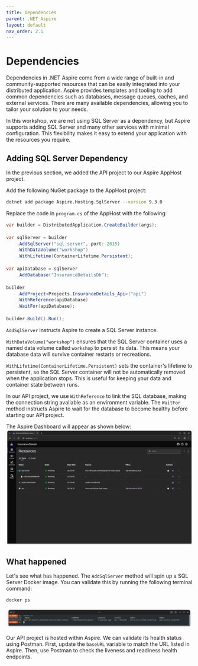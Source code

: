 ```yaml
---
title: Dependencies
parent: .NET Aspire
layout: default
nav_order: 2.1
---
```


# Dependencies
Dependencies in .NET Aspire come from a wide range of built-in and community-supported resources that can be easily integrated into your distributed application. Aspire provides templates and tooling to add common dependencies such as databases, message queues, caches, and external services. There are many available dependencies, allowing you to tailor your solution to your needs.

In this workshop, we are not using SQL Server as a dependency, but Aspire supports adding SQL Server and many other services with minimal configuration. This flexibility makes it easy to extend your application with the resources you require.

## Adding SQL Server Dependency
In the previous section, we added the API project to our Aspire AppHost project.

Add the following NuGet package to the AppHost project:

```bash
dotnet add package Aspire.Hosting.SqlServer --version 9.3.0
```

Replace the code in `program.cs` of the AppHost with the following:

```csharp
var builder = DistributedApplication.CreateBuilder(args);

var sqlServer = builder
    .AddSqlServer("sql-server", port: 2015)
    .WithDataVolume("workshop")
    .WithLifetime(ContainerLifetime.Persistent);

var apiDatabase = sqlServer
    .AddDatabase("InsuranceDetailsDb");

builder
    .AddProject<Projects.InsuranceDetails_Api>("api")
    .WithReference(apiDatabase)
    .WaitFor(apiDatabase);

builder.Build().Run();
``` 

`AddSqlServer` instructs Aspire to create a SQL Server instance.

`WithDataVolume("workshop")` ensures that the SQL Server container uses a named data volume called `workshop` to persist its data. This means your database data will survive container restarts or recreations.

`WithLifetime(ContainerLifetime.Persistent)` sets the container's lifetime to persistent, so the SQL Server container will not be automatically removed when the application stops. This is useful for keeping your data and container state between runs.

In our API project, we use `WithReference` to link the SQL database, making the connection string available as an environment variable. The `WaitFor` method instructs Aspire to wait for the database to become healthy before starting our API project.

The Aspire Dashboard will appear as shown below:
![Aspire Dashboard](aspire-dashboard.png)

## What happened
Let's see what has happened. The `AddSqlServer` method will spin up a SQL Server Docker image. You can validate this by running the following terminal command:

```
docker ps
```

![Docker SQL image](docker-image.png)

Our API project is hosted within Aspire. We can validate its health status using Postman. First, update the `baseURL` variable to match the URL listed in Aspire. Then, use Postman to check the liveness and readiness health endpoints.